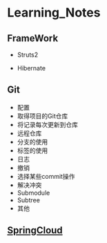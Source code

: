 # Learning_Notes

## FrameWork

- Struts2

- Hibernate

## Git

- 配置
- 取得项目的Git仓库
- 将记录每次更新到仓库
- 远程仓库
- 分支的使用
- 标签的使用
- 日志
- 撤销
- 选择某些commit操作
- 解决冲突
- Submodule
- Subtree
- 其他

## [SpringCloud](https://github.com/JavaSnail/Java-notes/blob/master/SpringCloud/README.md)

